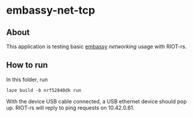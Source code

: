 # embassy-net-tcp

## About

This application is testing basic
[embassy](https://github.com/embassy-rs/embassy) _networking_ usage with RIOT-rs.

## How to run

In this folder, run

    laze build -b nrf52840dk run

With the device USB cable connected, a USB ethernet device should pop up.
RIOT-rs will reply to ping requests on 10.42.0.61.
